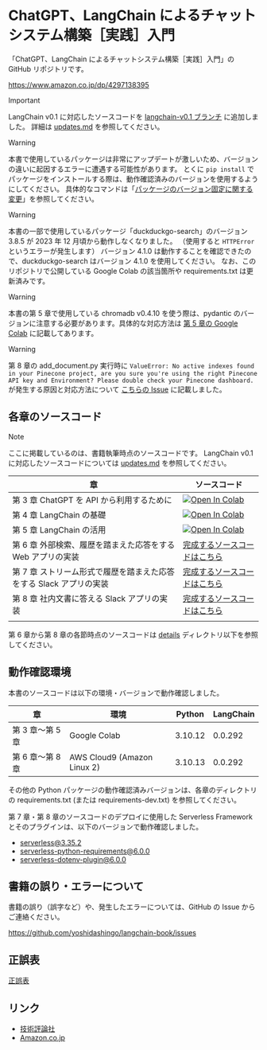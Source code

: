 # ChatGPT、LangChain によるチャットシステム構築［実践］入門

「ChatGPT、LangChain によるチャットシステム構築［実践］入門」の GitHub リポジトリです。

https://www.amazon.co.jp/dp/4297138395

> [!IMPORTANT]
> LangChain v0.1 に対応したソースコードを [langchain-v0.1 ブランチ](https://github.com/yoshidashingo/langchain-book/tree/langchain-v0.1) に追加しました。
> 詳細は [updates.md](./updates.md) を参照してください。

> [!WARNING]
> 本書で使用しているパッケージは非常にアップデートが激しいため、バージョンの違いに起因するエラーに遭遇する可能性があります。
> とくに `pip install` でパッケージをインストールする際は、動作確認済みのバージョンを使用するようにしてください。
> 具体的なコマンドは「[パッケージのバージョン固定に関する変更](errata.md#%E3%83%91%E3%83%83%E3%82%B1%E3%83%BC%E3%82%B8%E3%81%AE%E3%83%90%E3%83%BC%E3%82%B8%E3%83%A7%E3%83%B3%E5%9B%BA%E5%AE%9A%E3%81%AB%E9%96%A2%E3%81%99%E3%82%8B%E5%A4%89%E6%9B%B4)」を参照してください。

> [!WARNING]
> 本書の一部で使用しているパッケージ「duckduckgo-search」のバージョン 3.8.5 が 2023 年 12 月頃から動作しなくなりました。
> （使用すると `HTTPError` というエラーが発生します）
> バージョン 4.1.0 は動作することを確認できたので、duckduckgo-search はバージョン 4.1.0 を使用してください。
> なお、このリポジトリで公開している Google Colab の該当箇所や requirements.txt は更新済みです。

> [!WARNING]
> 本書の第 5 章で使用している chromadb v0.4.10 を使う際は、pydantic のバージョンに注意する必要があります。具体的な対応方法は [第 5 章の Google Colab](./chapter5/notebook.ipynb) に記載してあります。

> [!WARNING]
> 第 8 章の add_document.py 実行時に `ValueError: No active indexes found in your Pinecone project, are you sure you're using the right Pinecone API key and Environment? Please double check your Pinecone dashboard.` が発生する原因と対応方法について [こちらの Issue](https://github.com/yoshidashingo/langchain-book/issues/21) に記載しました。

## 各章のソースコード

> [!NOTE]
> ここに掲載しているのは、書籍執筆時点のソースコードです。
> LangChain v0.1 に対応したソースコードについては [updates.md](./updates.md) を参照してください。

| 章                                                                  | ソースコード                                                                                                                                                                          |
| ------------------------------------------------------------------- | ------------------------------------------------------------------------------------------------------------------------------------------------------------------------------------- |
| 第 3 章 ChatGPT を API から利用するために                           | [![Open In Colab](https://colab.research.google.com/assets/colab-badge.svg)](https://colab.research.google.com/github/yoshidashingo/langchain-book/blob/main/chapter3/notebook.ipynb) |
| 第 4 章 LangChain の基礎                                            | [![Open In Colab](https://colab.research.google.com/assets/colab-badge.svg)](https://colab.research.google.com/github/yoshidashingo/langchain-book/blob/main/chapter4/notebook.ipynb) |
| 第 5 章 LangChain の活用                                            | [![Open In Colab](https://colab.research.google.com/assets/colab-badge.svg)](https://colab.research.google.com/github/yoshidashingo/langchain-book/blob/main/chapter5/notebook.ipynb) |
| 第 6 章 外部検索、履歴を踏まえた応答をする Web アプリの実装         | [完成するソースコードはこちら](./chapter6/)                                                                                                                                           |
| 第 7 章 ストリーム形式で履歴を踏まえた応答をする Slack アプリの実装 | [完成するソースコードはこちら](./chapter7/)                                                                                                                                           |
| 第 8 章 社内文書に答える Slack アプリの実装                         | [完成するソースコードはこちら](./chapter8/)                                                                                                                                           |
|                                                                     |

第 6 章から第 8 章の各節時点のソースコードは [details](./details) ディレクトリ以下を参照してください。

## 動作確認環境

本書のソースコードは以下の環境・バージョンで動作確認しました。

| 章               | 環境                        | Python  | LangChain |
| ---------------- | --------------------------- | ------- | --------- |
| 第 3 章〜第 5 章 | Google Colab                | 3.10.12 | 0.0.292   |
| 第 6 章〜第 8 章 | AWS Cloud9 (Amazon Linux 2) | 3.10.13 | 0.0.292   |

その他の Python パッケージの動作確認済みバージョンは、各章のディレクトリの requirements.txt (または requirements-dev.txt) を参照してください。

第 7 章・第 8 章のソースコードのデプロイに使用した Serverless Framework とそのプラグインは、以下のバージョンで動作確認しました。

- serverless@3.35.2
- serverless-python-requirements@6.0.0
- serverless-dotenv-plugin@6.0.0

## 書籍の誤り・エラーについて

書籍の誤り（誤字など）や、発生したエラーについては、GitHub の Issue からご連絡ください。

https://github.com/yoshidashingo/langchain-book/issues

## 正誤表

[正誤表](./errata.md)

## リンク

- [技術評論社](https://gihyo.jp/book/2023/978-4-297-13839-4)
- [Amazon.co.jp](https://www.amazon.co.jp/dp/4297138395)
